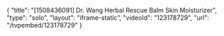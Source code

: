 {
    "title": "[1508436091] Dr. Wang Herbal Rescue Balm Skin Moisturizer",
    "type": "solo",
    "layout": "iframe-static",
    "videoId": "123178729",
    "url": "\/tvpembed\/123178729"
}